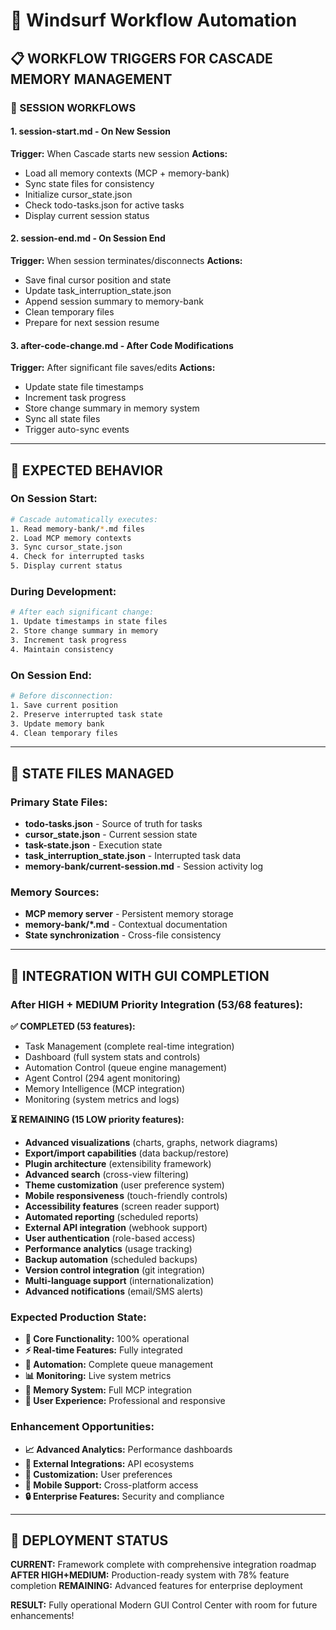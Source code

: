 # 🔄 Windsurf Workflow Automation

## 📋 WORKFLOW TRIGGERS FOR CASCADE MEMORY MANAGEMENT

### 🚀 SESSION WORKFLOWS

#### 1. **session-start.md** - On New Session
**Trigger:** When Cascade starts new session
**Actions:**
- Load all memory contexts (MCP + memory-bank)
- Sync state files for consistency
- Initialize cursor_state.json 
- Check todo-tasks.json for active tasks
- Display current session status

#### 2. **session-end.md** - On Session End  
**Trigger:** When session terminates/disconnects
**Actions:**
- Save final cursor position and state
- Update task_interruption_state.json
- Append session summary to memory-bank
- Clean temporary files
- Prepare for next session resume

#### 3. **after-code-change.md** - After Code Modifications
**Trigger:** After significant file saves/edits
**Actions:**
- Update state file timestamps
- Increment task progress
- Store change summary in memory system
- Sync all state files
- Trigger auto-sync events

---

## 🎯 EXPECTED BEHAVIOR

### On Session Start:
```bash
# Cascade automatically executes:
1. Read memory-bank/*.md files
2. Load MCP memory contexts  
3. Sync cursor_state.json
4. Check for interrupted tasks
5. Display current status
```

### During Development:
```bash
# After each significant change:
1. Update timestamps in state files
2. Store change summary in memory
3. Increment task progress
4. Maintain consistency
```

### On Session End:
```bash
# Before disconnection:
1. Save current position
2. Preserve interrupted task state
3. Update memory bank
4. Clean temporary files
```

---

## 🔧 STATE FILES MANAGED

### Primary State Files:
- **todo-tasks.json** - Source of truth for tasks
- **cursor_state.json** - Current session state
- **task-state.json** - Execution state
- **task_interruption_state.json** - Interrupted task data
- **memory-bank/current-session.md** - Session activity log

### Memory Sources:
- **MCP memory server** - Persistent memory storage
- **memory-bank/*.md** - Contextual documentation
- **State synchronization** - Cross-file consistency

---

## 🎯 INTEGRATION WITH GUI COMPLETION

### After HIGH + MEDIUM Priority Integration (53/68 features):

**✅ COMPLETED (53 features):**
- Task Management (complete real-time integration)
- Dashboard (full system stats and controls)
- Automation Control (queue engine management)  
- Agent Control (294 agent monitoring)
- Memory Intelligence (MCP integration)
- Monitoring (system metrics and logs)

**⏳ REMAINING (15 LOW priority features):**
- **Advanced visualizations** (charts, graphs, network diagrams)
- **Export/import capabilities** (data backup/restore)
- **Plugin architecture** (extensibility framework)
- **Advanced search** (cross-view filtering)
- **Theme customization** (user preference system)
- **Mobile responsiveness** (touch-friendly controls)
- **Accessibility features** (screen reader support)
- **Automated reporting** (scheduled reports)
- **External API integration** (webhook support)
- **User authentication** (role-based access)
- **Performance analytics** (usage tracking)
- **Backup automation** (scheduled backups)
- **Version control integration** (git integration)
- **Multi-language support** (internationalization)
- **Advanced notifications** (email/SMS alerts)

### Expected Production State:
- **🎯 Core Functionality:** 100% operational
- **⚡ Real-time Features:** Fully integrated
- **🔄 Automation:** Complete queue management
- **📊 Monitoring:** Live system metrics
- **💾 Memory System:** Full MCP integration
- **🎨 User Experience:** Professional and responsive

### Enhancement Opportunities:
- **📈 Advanced Analytics:** Performance dashboards
- **🔗 External Integrations:** API ecosystems  
- **🎨 Customization:** User preferences
- **📱 Mobile Support:** Cross-platform access
- **🔒 Enterprise Features:** Security and compliance

---

## 🚀 DEPLOYMENT STATUS

**CURRENT:** Framework complete with comprehensive integration roadmap
**AFTER HIGH+MEDIUM:** Production-ready system with 78% feature completion
**REMAINING:** Advanced features for enterprise deployment

**RESULT:** Fully operational Modern GUI Control Center with room for future enhancements!
